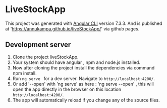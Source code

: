 # LiveStockApp

This project was generated with [Angular CLI](https://github.com/angular/angular-cli) version 7.3.3.
And is published at 'https://annukampa.github.io/liveStockApp/' via github pages.

## Development server

1. Clone the project liveStockApp. 
2. Your system should have angular , npm and node.js installed.
3. Now after cloning the project install the dependencies via command npm install.
4. Run `ng serve ` for a dev server. Navigate to `http://localhost:4200/`. 
5. Or add  '--open' with 'ng serve' as here : 'ng serve --open' , this will open the app directly in the browser on this location `http://localhost:4200/`.
6. The app will automatically reload if you change any of the source files.


